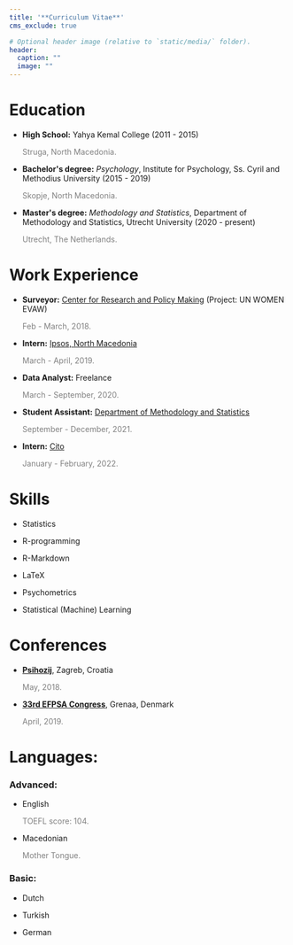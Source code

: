 ```yaml
---
title: '**Curriculum Vitae**'
cms_exclude: true

# Optional header image (relative to `static/media/` folder).
header:
  caption: ""
  image: ""
---
```


# Education

 - **High School:** Yahya Kemal College (2011 - 2015)
 
     <span style="color: grey;">Struga, North Macedonia.</span>
     
 - **Bachelor's degree:** *Psychology*, Institute for Psychology, Ss. Cyril and Methodius University (2015 - 2019)
 
     <span style="color: grey;">Skopje, North Macedonia.</span>
     
 - **Master's degree:** *Methodology and Statistics*, Department of Methodology and Statistics, Utrecht University (2020 - present)
 
     <span style="color: grey;">Utrecht, The Netherlands.</span>
    

# Work Experience 

 - **Surveyor:** [Center for Research and Policy Making](http://www.crpm.org.mk/) (Project: UN WOMEN EVAW)
 
    <span style="color: grey;">Feb - March, 2018.</span>
    
 - **Intern:** [Ipsos, North Macedonia](https://www.ipsos.com/mk-mk)

     <span style="color: grey;">March - April, 2019.</span>
     
 - **Data Analyst:** Freelance 

    <span style="color: grey;">March - September, 2020.</span>
    
 - **Student Assistant:** [Department of Methodology and Statistics](https://www.uu.nl/en/organisation/methodology-and-statistics)

   <span style="color: grey;">September - December, 2021.</span>
   
 - **Intern:** [Cito](https://www.cito.com/)
   
   <span style="color: grey;">January - February, 2022.</span>


# Skills
 
 - Statistics
 
 - R-programming
 
 - R-Markdown
 
 - LaTeX
 
 - Psychometrics
 
 - Statistical (Machine) Learning
 

# Conferences 

 - [**Psihozij**](https://psihozij.wixsite.com/psihozij/o-nama), Zagreb, Croatia
  
   <span style="color: grey;">May, 2018.</span>
  
 - [**33rd EFPSA Congress**](https://efpsa.org/), Grenaa, Denmark
 
   <span style="color: grey;">April, 2019.</span>

# Languages:

### Advanced:

 - English 
 
   <span style="color: grey;">TOEFL score: 104.</span>
 
 - Macedonian
 
   <span style="color: grey;">Mother Tongue.</span>
 
### Basic:

 - Dutch
 
 - Turkish
 
 - German
